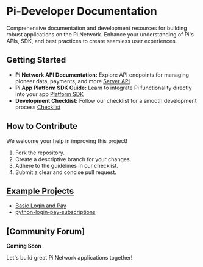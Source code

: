# Pi-Developer Documentation

Comprehensive documentation and development resources for building robust applications on the Pi Network. Enhance your understanding of Pi's APIs, SDK, and best practices to create seamless user experiences.

## Getting Started

* **Pi Network API Documentation:** Explore API endpoints for managing pioneer data, payments, and more [Server API](server-api.md)
* **Pi App Platform SDK Guide:** Learn to integrate Pi functionality directly into your app [Platform SDK](platform-sdk.md)
* **Development Checklist:**  Follow our checklist for a smooth development process [Checklist](checklist.md)

## How to Contribute

We welcome your help in improving this project!

1. Fork the repository.
2. Create a descriptive branch for your changes.
3. Adhere to the guidelines in our checklist.
4. Submit a clear and concise pull request.

## [Example Projects](examples)
* [Basic Login and Pay](examples/basic-login-and-pay/)
* [python-login-pay-subscriptions](examples/python-login-pay-subscriptions/)
## [Community Forum] 
**Coming Soon**

Let's build great Pi Network applications together! 